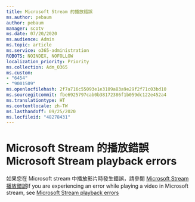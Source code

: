 ```yaml
---
title: Microsoft Stream 的播放錯誤
ms.author: pebaum
author: pebaum
manager: scotv
ms.date: 07/20/2020
ms.audience: Admin
ms.topic: article
ms.service: o365-administration
ROBOTS: NOINDEX, NOFOLLOW
localization_priority: Priority
ms.collection: Adm_O365
ms.custom:
- "6454"
- "9001509"
ms.openlocfilehash: 2f7a716c55093e1e3109a83a9e29f2f71c03bd10
ms.sourcegitcommit: fbe6925797cab0b38172386f1b059dc122e452a4
ms.translationtype: HT
ms.contentlocale: zh-TW
ms.lasthandoff: 09/25/2020
ms.locfileid: "48278431"
---
```

# <a name="microsoft-stream-playback-errors"></a><span data-ttu-id="9cf4b-102">Microsoft Stream 的播放錯誤</span><span class="sxs-lookup"><span data-stu-id="9cf4b-102">Microsoft Stream playback errors</span></span>

<span data-ttu-id="9cf4b-103">如果您在 Microsoft stream 中播放影片時發生錯誤，請參閱 [Microsoft Stream 播放錯誤](https://docs.microsoft.com/stream/portal-understanding-playback-errors)</span><span class="sxs-lookup"><span data-stu-id="9cf4b-103">If you are experiencing an error while playing a video in Microsoft stream, see [Microsoft Stream playback errors](https://docs.microsoft.com/stream/portal-understanding-playback-errors)</span></span>